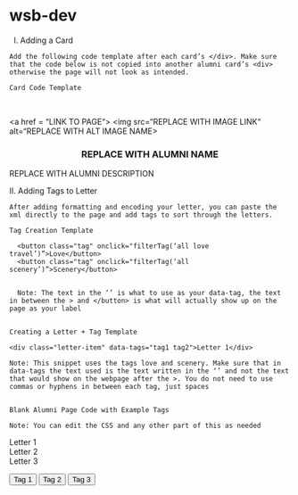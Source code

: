 # wsb-dev
 
I. Adding a Card

	Add the following code template after each card’s </div>. Make sure that the code below is not copied into another alumni card’s <div> otherwise the page will not look as intended.

	Card Code Template
 
      <div class="card"> 
        <a href = “LINK TO PAGE“>
        <img src=“REPLACE WITH IMAGE LINK“ alt=“REPLACE WITH ALT IMAGE NAME>
        <h3 style = "text-align: center" >REPLACE WITH ALUMNI NAME</h3>
        <p>REPLACE WITH ALUMNI DESCRIPTION</p>
        </a>
      </div>


II. Adding Tags to Letter

	After adding formatting and encoding your letter, you can paste the xml directly to the page and add tags to sort through the letters.

	Tag Creation Template

      <button class="tag" onclick="filterTag(‘all love travel’)”>Love</button>
      <button class="tag" onclick="filterTag(‘all scenery’)”>Scenery</button>

	   
	  Note: The text in the ‘’ is what to use as your data-tag, the text in between the > and </button> is what will actually show up on the page as your label


	Creating a Letter + Tag Template

    <div class="letter-item" data-tags="tag1 tag2">Letter 1</div>

	Note: This snippet uses the tags love and scenery. Make sure that in data-tags the text used is the text written in the ‘’ and not the text that would show on the webpage after the >. You do not need to use commas or hyphens in between each tag, just spaces


	Blank Alumni Page Code with Example Tags

	Note: You can edit the CSS and any other part of this as needed

		
		
<div class="letter">
    <div class="letter-item" data-tags="tag1 tag2">Letter 1</div>
    <div class="letter-item" data-tags="tag2 tag3">Letter 2</div>
    <div class="letter-item" data-tags="tag1 tag3">Letter 3</div>
</div>

<button onclick="filterLetters('tag1')">Tag 1</button>
<button onclick="filterLetters('tag2')">Tag 2</button>
<button onclick="filterLetters('tag3')">Tag 3</button>

<script>
function filterLetters(tag) {
    var letters = document.getElementsByClassName("letter-item");
    for (var i = 0; i < letters.length; i++) {
        var tags = letters[i].dataset.tags.split(" ");
        if (tags.includes(tag)) {
            letters[i].classList.remove("hidden");
        } else {
            letters[i].classList.add("hidden");
        }
    }
}
</script>

<style>
.hidden {
    display: none;
}
</style>


</body>
</html>

	
	



